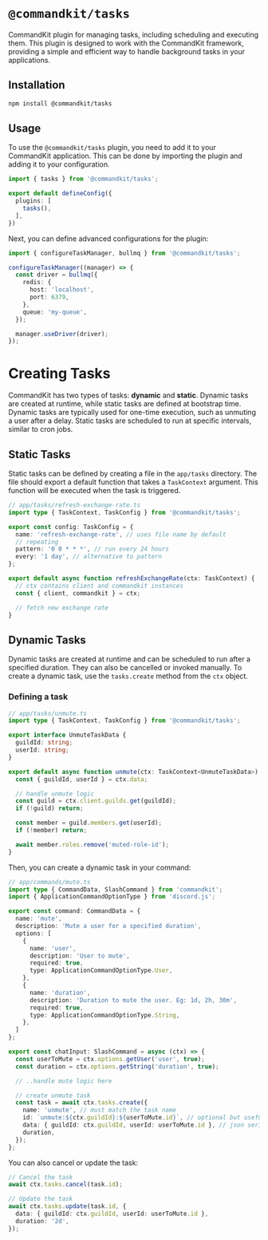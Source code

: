 # `@commandkit/tasks`

CommandKit plugin for managing tasks, including scheduling and executing them. This plugin is designed to work with the CommandKit framework, providing a simple and efficient way to handle background tasks in your applications.

## Installation

```bash
npm install @commandkit/tasks
```

## Usage

To use the `@commandkit/tasks` plugin, you need to add it to your CommandKit application. This can be done by importing the plugin and adding it to your configuration.

```ts
import { tasks } from '@commandkit/tasks';

export default defineConfig({
  plugins: [
    tasks(),
  ],
})
```

Next, you can define advanced configurations for the plugin:

```ts
import { configureTaskManager, bullmq } from '@commandkit/tasks';

configureTaskManager((manager) => {
  const driver = bullmq({
    redis: {
      host: 'localhost',
      port: 6379,
    },
    queue: 'my-queue',
  });

  manager.useDriver(driver);
});
```

# Creating Tasks

CommandKit has two types of tasks: **dynamic** and **static**. Dynamic tasks are created at runtime, while static tasks are defined at bootstrap time. Dynamic tasks are typically used for one-time execution, such as unmuting a user after a delay. Static tasks are scheduled to run at specific intervals, similar to cron jobs.

## Static Tasks

Static tasks can be defined by creating a file in the `app/tasks` directory. The file should export a default function that takes a `TaskContext` argument. This function will be executed when the task is triggered.

```ts
// app/tasks/refresh-exchange-rate.ts
import type { TaskContext, TaskConfig } from '@commandkit/tasks';

export const config: TaskConfig = {
  name: 'refresh-exchange-rate', // uses file name by default
  // repeating
  pattern: '0 0 * * *', // run every 24 hours
  every: '1 day', // alternative to pattern
};

export default async function refreshExchangeRate(ctx: TaskContext) {
  // ctx contains client and commandkit instances
  const { client, commandkit } = ctx;

  // fetch new exchange rate
}
```

## Dynamic Tasks

Dynamic tasks are created at runtime and can be scheduled to run after a specified duration. They can also be cancelled or invoked manually. To create a dynamic task, use the `tasks.create` method from the `ctx` object.

### Defining a task

```ts
// app/tasks/unmute.ts
import type { TaskContext, TaskConfig } from '@commandkit/tasks';

export interface UnmuteTaskData {
  guildId: string;
  userId: string;
}

export default async function unmute(ctx: TaskContext<UnmuteTaskData>) {
  const { guildId, userId } = ctx.data;

  // handle unmute logic
  const guild = ctx.client.guilds.get(guildId);
  if (!guild) return;

  const member = guild.members.get(userId);
  if (!member) return;

  await member.roles.remove('muted-role-id');
}
```

Then, you can create a dynamic task in your command:

```ts
// app/commands/mute.ts
import type { CommandData, SlashCommand } from 'commandkit';
import { ApplicationCommandOptionType } from 'discord.js';

export const command: CommandData = {
  name: 'mute',
  description: 'Mute a user for a specified duration',
  options: [
    {
      name: 'user',
      description: 'User to mute',
      required: true,
      type: ApplicationCommandOptionType.User,
    },
    {
      name: 'duration',
      description: 'Duration to mute the user. Eg: 1d, 2h, 30m',
      required: true,
      type: ApplicationCommandOptionType.String,
    },
  ]
};

export const chatInput: SlashCommand = async (ctx) => {
  const userToMute = ctx.options.getUser('user', true);
  const duration = ctx.options.getString('duration', true);

  // ..handle mute logic here

  // create unmute task
  const task = await ctx.tasks.create({
    name: 'unmute', // must match the task name
    id: `unmute:${ctx.guildId}:${userToMute.id}`, // optional but useful if you plan on cancelling or updating this task
    data: { guildId: ctx.guildId, userId: userToMute.id }, // json serializable data to be sent to the task
    duration,
  });
};
```

You can also cancel or update the task:

```ts
// Cancel the task
await ctx.tasks.cancel(task.id);

// Update the task
await ctx.tasks.update(task.id, {
  data: { guildId: ctx.guildId, userId: userToMute.id },
  duration: '2d',
});
```
